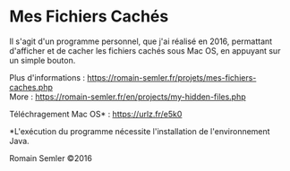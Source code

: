 # Mes Fichiers Cachés
Il s'agit d'un programme personnel, que j'ai réalisé en 2016, permattant d'afficher et de cacher les fichiers cachés sous Mac OS, en appuyant sur un simple bouton.

Plus d'informations : https://romain-semler.fr/projets/mes-fichiers-caches.php    
More : https://romain-semler.fr/en/projects/my-hidden-files.php

Téléchragement Mac OS* : https://urlz.fr/e5k0

*L'exécution du programme nécessite l'installation de l'environnement Java.

Romain Semler ©2016

